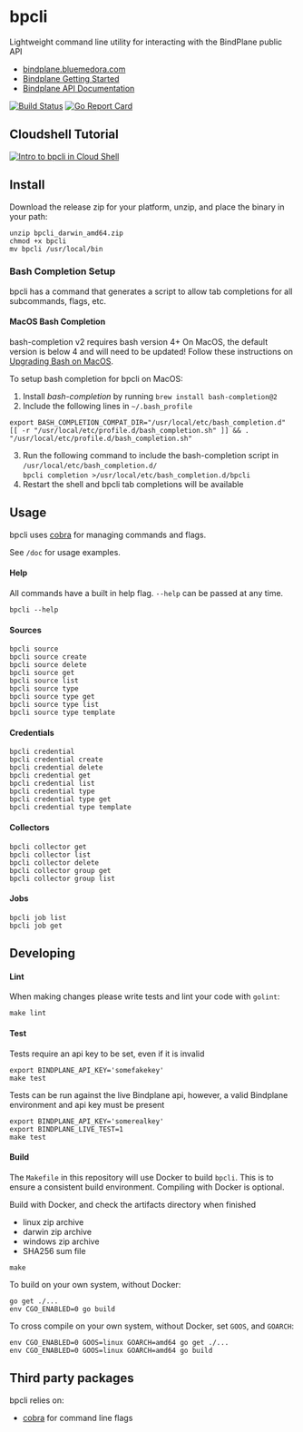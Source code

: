 # bpcli

Lightweight command line utility for interacting with the BindPlane public API

* [bindplane.bluemedora.com](https://bindplane.bluemedora.com)
* [Bindplane Getting Started](https://docs.bindplane.bluemedora.com/docs/getting-started)
* [Bindplane API Documentation](https://docs.bindplane.bluemedora.com/reference#introduction)

[![Build Status](https://travis-ci.com/BlueMedoraPublic/bpcli.svg?branch=master)](https://travis-ci.com/BlueMedoraPublic/bpcli)
[![Go Report Card](https://goreportcard.com/badge/github.com/BlueMedoraPublic/bpcli)](https://goreportcard.com/report/github.com/BlueMedoraPublic/bpcli)


## Cloudshell Tutorial

[![Intro to bpcli in Cloud Shell](https://gstatic.com/cloudssh/images/open-btn.png)](https://console.cloud.google.com/cloudshell/open?git_repo=https://github.com/BlueMedoraPublic/bpcli&shellonly=true&tutorial=doc/google-cloud-tutorial/bpcli-intro.md)

## Install
Download the release zip for your platform, unzip, and place the
binary in your path:
```
unzip bpcli_darwin_amd64.zip
chmod +x bpcli
mv bpcli /usr/local/bin
```
### Bash Completion Setup
bpcli has a command that generates a script to allow tab completions for all subcommands, flags, etc.

#### MacOS Bash Completion
bash-completion v2 requires bash version 4+
On MacOS, the default version is below 4 and will need to be updated!
Follow these instructions on [Upgrading Bash on MacOS](https://itnext.io/upgrading-bash-on-macos-7138bd1066ba).

To setup bash completion for bpcli on MacOS:
1. Install *bash-completion* by running `brew install bash-completion@2`&nbsp;
2. Include the following lines in `~/.bash_profile`&nbsp;
```
export BASH_COMPLETION_COMPAT_DIR="/usr/local/etc/bash_completion.d"
[[ -r "/usr/local/etc/profile.d/bash_completion.sh" ]] && . "/usr/local/etc/profile.d/bash_completion.sh"
```
3. Run the following command to include the bash-completion script in `/usr/local/etc/bash_completion.d/`\
`bpcli completion >/usr/local/etc/bash_completion.d/bpcli`
4. Restart the shell and bpcli tab completions will be available

## Usage
bpcli uses [cobra](https://github.com/spf13/cobra) for managing
commands and flags.

See `/doc` for usage examples.

#### Help
All commands have a built in help flag. `--help` can be passed at any time.
```
bpcli --help
```

#### Sources
```
bpcli source
bpcli source create
bpcli source delete
bpcli source get
bpcli source list
bpcli source type
bpcli source type get
bpcli source type list
bpcli source type template
```
#### Credentials
```
bpcli credential
bpcli credential create
bpcli credential delete
bpcli credential get
bpcli credential list
bpcli credential type
bpcli credential type get
bpcli credential type template
```
#### Collectors
```
bpcli collector get
bpcli collector list
bpcli collector delete
bpcli collector group get
bpcli collector group list
```
#### Jobs
````
bpcli job list
bpcli job get
````


## Developing

#### Lint

When making changes please write tests and lint your code with `golint`:
```
make lint
```

#### Test

Tests require an api key to be set, even if it is invalid
```
export BINDPLANE_API_KEY='somefakekey'
make test
```

Tests can be run against the live Bindplane api, however, a valid
Bindplane environment and api key must be present
```
export BINDPLANE_API_KEY='somerealkey'
export BINDPLANE_LIVE_TEST=1
make test
```


#### Build

The `Makefile` in this repository will use Docker to build
`bpcli`. This is to ensure a consistent build environment.
Compiling with Docker is optional.

Build with Docker, and check the artifacts directory when finished
- linux zip archive
- darwin zip archive
- windows zip archive
- SHA256 sum file
```
make
```

To build on your own system, without Docker:
```
go get ./...
env CGO_ENABLED=0 go build
```

To cross compile on your own system, without Docker, set
`GOOS`, and `GOARCH`:
```
env CGO_ENABLED=0 GOOS=linux GOARCH=amd64 go get ./...
env CGO_ENABLED=0 GOOS=linux GOARCH=amd64 go build
```

## Third party packages

bpcli relies on:
- [cobra](https://github.com/spf13/cobra) for command line flags
